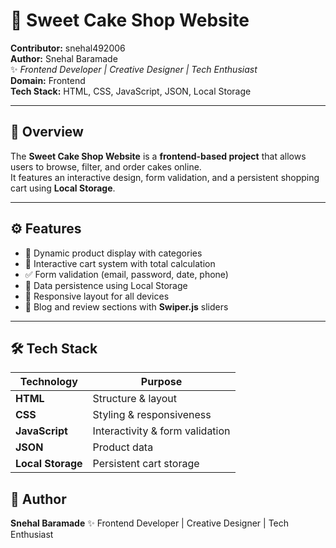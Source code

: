 # 🍰 Sweet Cake Shop Website

**Contributor:** snehal492006  
**Author:** Snehal Baramade  
✨ *Frontend Developer | Creative Designer | Tech Enthusiast*  
**Domain:** Frontend  
**Tech Stack:** HTML, CSS, JavaScript, JSON, Local Storage  

---

## 📝 Overview
The **Sweet Cake Shop Website** is a **frontend-based project** that allows users to browse, filter, and order cakes online.  
It features an interactive design, form validation, and a persistent shopping cart using **Local Storage**.

---

## ⚙️ Features
- 🧁 Dynamic product display with categories  
- 🛒 Interactive cart system with total calculation  
- ✅ Form validation (email, password, date, phone)  
- 💾 Data persistence using Local Storage  
- 📱 Responsive layout for all devices  
- 📰 Blog and review sections with **Swiper.js** sliders  

---

## 🛠️ Tech Stack
| Technology | Purpose |
|-------------|----------|
| **HTML** | Structure & layout |
| **CSS** | Styling & responsiveness |
| **JavaScript** | Interactivity & form validation |
| **JSON** | Product data |
| **Local Storage** | Persistent cart storage |

## 🧠 Author

**Snehal Baramade**
✨ Frontend Developer | Creative Designer | Tech Enthusiast